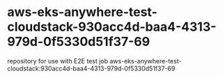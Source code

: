 # aws-eks-anywhere-test-cloudstack-930acc4d-baa4-4313-979d-0f5330d51f37-69
repository for use with E2E test job aws-eks-anywhere-test-cloudstack:930acc4d-baa4-4313-979d-0f5330d51f37-69
